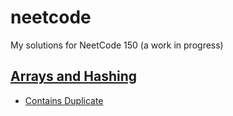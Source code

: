 # neetcode
My solutions for NeetCode 150 (a work in progress)

## [Arrays and Hashing](Arrays-and-Hashing)
- [Contains Duplicate](Arrays-and-Hashing/Contains-Duplicate)
